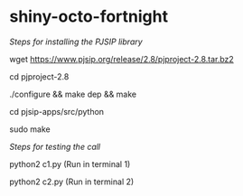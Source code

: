 # shiny-octo-fortnight

*Steps for installing the PJSIP library*

wget https://www.pjsip.org/release/2.8/pjproject-2.8.tar.bz2

cd pjproject-2.8

./configure && make dep && make

cd pjsip-apps/src/python

sudo make




*Steps for testing the call*

python2 c1.py (Run in terminal 1)

python2 c2.py (Run in terminal 2)


